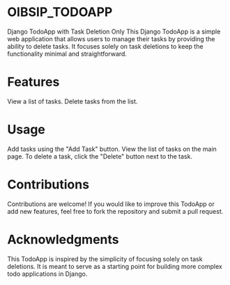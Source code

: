 # OIBSIP_TODOAPP
Django TodoApp with Task Deletion Only
This Django TodoApp is a simple web application that allows users to manage their tasks by providing the ability to delete tasks. It focuses solely on task deletions to keep the functionality minimal and straightforward.

# Features
View a list of tasks.
Delete tasks from the list.

# Usage
Add tasks using the "Add Task" button.
View the list of tasks on the main page.
To delete a task, click the "Delete" button next to the task.
# Contributions
Contributions are welcome! If you would like to improve this TodoApp or add new features, feel free to fork the repository and submit a pull request.
# Acknowledgments
This TodoApp is inspired by the simplicity of focusing solely on task deletions. It is meant to serve as a starting point for building more complex todo applications in Django.
